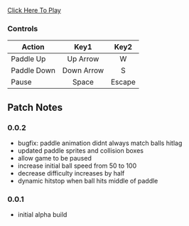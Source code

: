 [Click Here To Play](https://tkshehan.github.io/pong/pong.html)

### Controls

| Action | Key1 | Key2 |
| -------------|:-------------:|:-------------:|
| Paddle Up  | Up Arrow | W |
| Paddle Down | Down Arrow | S |
| Pause | Space | Escape |

## Patch Notes

### 0.0.2
- bugfix: paddle animation didnt always match balls hitlag
- updated paddle sprites and collision boxes
- allow game to be paused
- increase initial ball speed from 50 to 100
- decrease difficulty increases by half
- dynamic hitstop when ball hits middle of paddle

### 0.0.1
- initial alpha build
